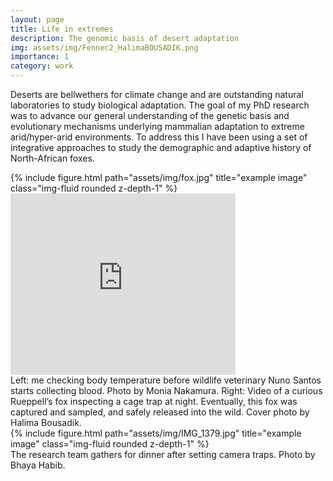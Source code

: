 ```yaml
---
layout: page
title: Life in extremes
description: The genomic basis of desert adaptation  
img: assets/img/Fennec2_HalimaBOUSADIK.png
importance: 1
category: work
---
```


Deserts are bellwethers for climate change and are outstanding natural laboratories to study biological adaptation. The goal of my PhD research was to advance our general understanding of the genetic basis and evolutionary mechanisms underlying mammalian adaptation to extreme arid/hyper-arid environments. To address this I have been using a set of integrative approaches to study the demographic and adaptive history of North-African foxes.



<div class="row">
    <div class="col-sm mt-3 mt-md-0">
        {% include figure.html path="assets/img/fox.jpg" title="example image" class="img-fluid rounded z-depth-1" %}
    </div>
    <iframe width="360" height="290" src="https://www.youtube.com/embed/Bj3nsLKdbic" frameborder="0" allow="autoplay; encrypted-media" allowfullscreen></iframe>
</div>
<div class="caption">
    Left: me checking body temperature before wildlife veterinary Nuno Santos starts collecting blood. Photo by Monia Nakamura. Right: Video of a curious Rueppell’s fox inspecting a cage trap at night. Eventually, this fox was captured and sampled, and safely released into the wild. Cover photo by Halima Bousadik.
</div>


<div class="row">
    <div class="col-sm mt-3 mt-md-0">
        {% include figure.html path="assets/img/IMG_1379.jpg" title="example image" class="img-fluid rounded z-depth-1" %}
    </div>
</div>
<div class="caption">
    The research team gathers for dinner after setting camera traps. Photo by Bhaya Habib.
</div>
